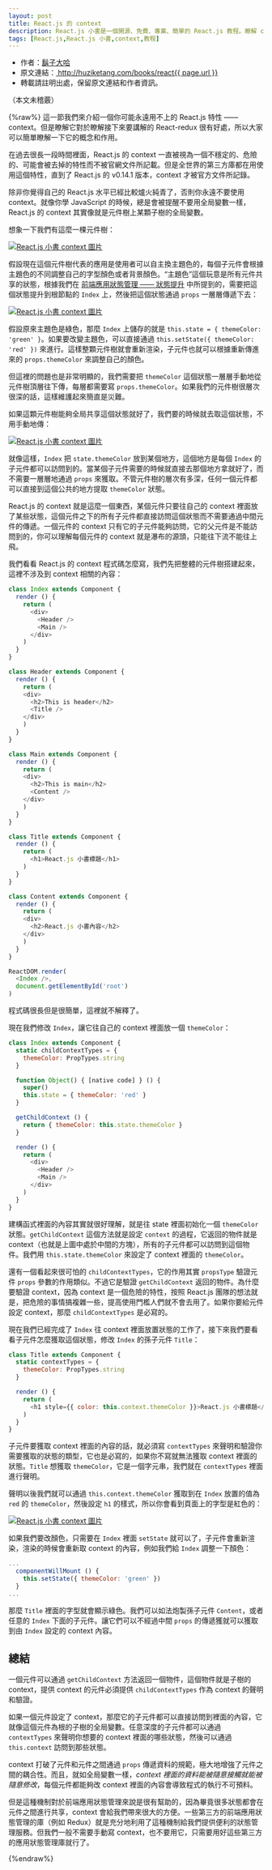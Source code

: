 ```yaml
---
layout: post
title: React.js 的 context
description: React.js 小書是一個開源、免費、專業、簡單的 React.js 教程。瞭解 context 對於學習 React-router 和 Redux 的使用很有幫助，本文介紹React.js 中的 context。
tags: [React.js,React.js 小書,context,教程]
---
```


<ul style='font-size: 14px;'>
  <li>
    作者：<a href="https://www.zhihu.com/people/hu-zi-da-ha" target="_blank">鬍子大哈</a>
  </li>
  <li>
    原文連結：<a href="http://huziketang.com/books/react{{ page.url }}"> http://huziketang.com/books/react{{ page.url }} </a>
  </li>
  <li>轉載請註明出處，保留原文連結和作者資訊。</li>
</ul>

（本文未稽覈）

{%raw%}
這一節我們來介紹一個你可能永遠用不上的 React.js 特性 —— context。但是瞭解它對於瞭解接下來要講解的 React-redux 很有好處，所以大家可以簡單瞭解一下它的概念和作用。

在過去很長一段時間裡面，React.js 的 context 一直被視為一個不穩定的、危險的、可能會被去掉的特性而不被官網文件所記載。但是全世界的第三方庫都在用使用這個特性，直到了 React.js 的 v0.14.1 版本，context  才被官方文件所記錄。

除非你覺得自己的 React.js 水平已經比較爐火純青了，否則你永遠不要使用 context。就像你學 JavaScript 的時候，總是會被提醒不要用全局變數一樣，React.js 的 context 其實像就是元件樹上某顆子樹的全局變數。

想象一下我們有這麼一棵元件樹：

<a href="http://huzidaha.github.io/static/assets/img/posts/85C81DFF-F71E-4B2B-9BAB-AF285F3DB1DB.png" target="_blank">![React.js 小書 context 圖片](http://huzidaha.github.io/static/assets/img/posts/85C81DFF-F71E-4B2B-9BAB-AF285F3DB1DB.png)</a>

假設現在這個元件樹代表的應用是使用者可以自主換主題色的，每個子元件會根據主題色的不同調整自己的字型顏色或者背景顏色。“主題色”這個玩意是所有元件共享的狀態，根據我們在 [前端應用狀態管理 —— 狀態提升](http://react.huziketang.com/blog/lesson17)  中所提到的，需要把這個狀態提升到根節點的 `Index` 上，然後把這個狀態通過 `props` 一層層傳遞下去：

<a href="http://huzidaha.github.io/static/assets/img/posts/03118DDD-60E3-469A-AB78-5FBE57425E30.png" target="_blank">![React.js 小書 context 圖片](http://huzidaha.github.io/static/assets/img/posts/03118DDD-60E3-469A-AB78-5FBE57425E30.png)</a>

假設原來主題色是綠色，那麼 `Index` 上儲存的就是 `this.state = { themeColor: 'green' }`。如果要改變主題色，可以直接通過 `this.setState({ themeColor: 'red' })` 來進行。這樣整顆元件樹就會重新渲染，子元件也就可以根據重新傳進來的 `props.themeColor` 來調整自己的顏色。

但這裡的問題也是非常明顯的，我們需要把 `themeColor` 這個狀態一層層手動地從元件樹頂層往下傳，每層都需要寫 `props.themeColor`。如果我們的元件樹很層次很深的話，這樣維護起來簡直是災難。

如果這顆元件樹能夠全局共享這個狀態就好了，我們要的時候就去取這個狀態，不用手動地傳：

<a href="http://huzidaha.github.io/static/assets/img/posts/3BC6BDFC-5772-4045-943B-15FBEC28DAC0.png" target="_blank">![React.js 小書 context 圖片](http://huzidaha.github.io/static/assets/img/posts/3BC6BDFC-5772-4045-943B-15FBEC28DAC0.png)</a>

就像這樣，`Index` 把 `state.themeColor` 放到某個地方，這個地方是每個 `Index` 的子元件都可以訪問到的。當某個子元件需要的時候就直接去那個地方拿就好了，而不需要一層層地通過 `props` 來獲取。不管元件樹的層次有多深，任何一個元件都可以直接到這個公共的地方提取 `themeColor` 狀態。

React.js 的 context 就是這麼一個東西，某個元件只要往自己的 context 裡面放了某些狀態，這個元件之下的所有子元件都直接訪問這個狀態而不需要通過中間元件的傳遞。一個元件的 context 只有它的子元件能夠訪問，它的父元件是不能訪問到的，你可以理解每個元件的 context 就是瀑布的源頭，只能往下流不能往上飛。

我們看看 React.js 的 context 程式碼怎麼寫，我們先把整體的元件樹搭建起來，這裡不涉及到 context 相關的內容：

```javascript
class Index extends Component {
  render () {
    return (
      <div>
        <Header />
        <Main />
      </div>
    )
  }
}

class Header extends Component {
  render () {
    return (
    <div>
      <h2>This is header</h2>
      <Title />
    </div>
    )
  }
}

class Main extends Component {
  render () {
    return (
    <div>
      <h2>This is main</h2>
      <Content />
    </div>
    )
  }
}

class Title extends Component {
  render () {
    return (
      <h1>React.js 小書標題</h1>
    )
  }
}

class Content extends Component {
  render () {
    return (
    <div>
      <h2>React.js 小書內容</h2>
    </div>
    )
  }
}

ReactDOM.render(
  <Index />,
  document.getElementById('root')
)
```

程式碼很長但是很簡單，這裡就不解釋了。

現在我們修改 `Index`，讓它往自己的 context 裡面放一個 `themeColor`：

```javascript
class Index extends Component {
  static childContextTypes = {
    themeColor: PropTypes.string
  }

  function Object() { [native code] } () {
    super()
    this.state = { themeColor: 'red' }
  }

  getChildContext () {
    return { themeColor: this.state.themeColor }
  }

  render () {
    return (
      <div>
        <Header />
        <Main />
      </div>
    )
  }
}
```

建構函式裡面的內容其實就很好理解，就是往 state 裡面初始化一個 `themeColor` 狀態。`getChildContext` 這個方法就是設定  `context` 的過程，它返回的物件就是 context（也就是上圖中處於中間的方塊），所有的子元件都可以訪問到這個物件。我們用 `this.state.themeColor` 來設定了 context 裡面的 `themeColor`。

還有一個看起來很可怕的 `childContextTypes`，它的作用其實 `propsType` 驗證元件 `props` 參數的作用類似。不過它是驗證 `getChildContext` 返回的物件。為什麼要驗證 context，因為 context 是一個危險的特性，按照 React.js 團隊的想法就是，把危險的事情搞複雜一些，提高使用門檻人們就不會去用了。如果你要給元件設定 context，那麼 `childContextTypes` 是必寫的。

現在我們已經完成了 `Index` 往 context 裡面放置狀態的工作了，接下來我們要看看子元件怎麼獲取這個狀態，修改 `Index` 的孫子元件 `Title`：

```javascript
class Title extends Component {
  static contextTypes = {
    themeColor: PropTypes.string
  }

  render () {
    return (
      <h1 style={{ color: this.context.themeColor }}>React.js 小書標題</h1>
    )
  }
}
```

子元件要獲取 context 裡面的內容的話，就必須寫 `contextTypes` 來聲明和驗證你需要獲取的狀態的類型，它也是必寫的，如果你不寫就無法獲取 context 裡面的狀態。`Title` 想獲取 `themeColor`，它是一個字元串，我們就在 `contextTypes` 裡面進行聲明。

聲明以後我們就可以通過 `this.context.themeColor` 獲取到在 `Index` 放置的值為 `red` 的 `themeColor`，然後設定 `h1` 的樣式，所以你會看到頁面上的字型是紅色的：

<a href="http://huzidaha.github.io/static/assets/img/posts/B8D755FF-79CC-4D1F-960D-7ABBF7775AF1.png" target="_blank">![React.js 小書 context 圖片](http://huzidaha.github.io/static/assets/img/posts/B8D755FF-79CC-4D1F-960D-7ABBF7775AF1.png)</a>

如果我們要改顏色，只需要在 `Index` 裡面 `setState` 就可以了，子元件會重新渲染，渲染的時候會重新取 context 的內容，例如我們給 `Index` 調整一下顏色：

```javascript
...
  componentWillMount () {
    this.setState({ themeColor: 'green' })
  }
...
```

那麼 `Title` 裡面的字型就會顯示綠色。我們可以如法炮製孫子元件 `Content`，或者任意的 `Index` 下面的子元件。讓它們可以不經過中間 `props` 的傳遞獲就可以獲取到由 `Index` 設定的 context 內容。

## 總結
一個元件可以通過 `getChildContext` 方法返回一個物件，這個物件就是子樹的 context，提供 context 的元件必須提供 `childContextTypes` 作為 context 的聲明和驗證。

如果一個元件設定了 context，那麼它的子元件都可以直接訪問到裡面的內容，它就像這個元件為根的子樹的全局變數。任意深度的子元件都可以通過 `contextTypes` 來聲明你想要的 context 裡面的哪些狀態，然後可以通過 `this.context` 訪問到那些狀態。

context 打破了元件和元件之間通過 `props` 傳遞資料的規範，極大地增強了元件之間的耦合性。而且，就如全局變數一樣，*context 裡面的資料能被隨意接觸就能被隨意修改*，每個元件都能夠改 context 裡面的內容會導致程式的執行不可預料。

但是這種機制對於前端應用狀態管理來說是很有幫助的，因為畢竟很多狀態都會在元件之間進行共享，context  會給我們帶來很大的方便。一些第三方的前端應用狀態管理的庫（例如 Redux）就是充分地利用了這種機制給我們提供便利的狀態管理服務。但我們一般不需要手動寫 context，也不要用它，只需要用好這些第三方的應用狀態管理庫就行了。

{%endraw%}
